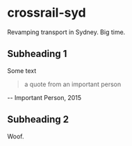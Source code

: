 # crossrail-syd
Revamping transport in Sydney. Big time. 

## Subheading 1

Some text

> a quote from an important person

-- Important Person, 2015

## Subheading 2

Woof.
